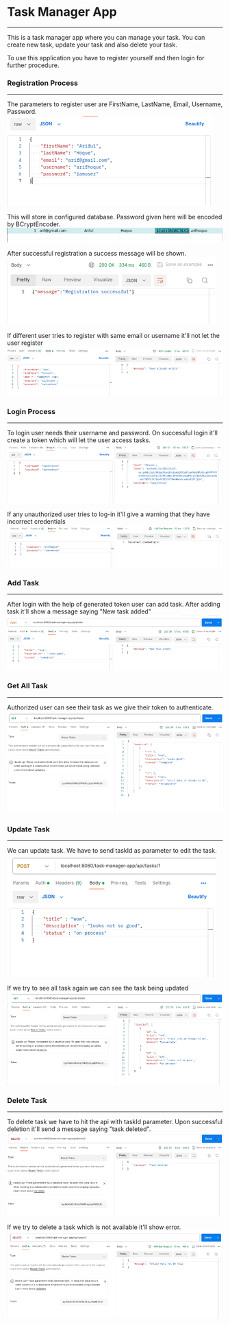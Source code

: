 
# Task Manager App
***
This is a task manager app where you can manage your task. You can create new task, update your task and also delete your task.

To use this application you have to register yourself and then login for further procedure. 

### Registration Process 
***
The parameters to register user are FirstName, LastName, Email, Username, Password.
![](/images/register.png)

This will store in configured database. Password given here will be encoded by BCryptEncoder.
![](/images/databse.png)

After successful registration a success message will be shown.
![](/images/register-successful.png)

If different user tries to register with same email or username it'll not let the user register
![](/images/register-unsuccessful.png)

### Login Process
***
To login user needs their username and password. On successful login it'll create a token which will let the user access tasks.
![](/images/login-successful.png)

If any unauthorized user tries to log-in it'll give a warning that they have incorrect credentials
![](/images/login-unsuccessful.png)

### Add Task
***
After login with the help of generated token user can add task. After adding task it'll show a message saying "New task added"
![](/images/add-task)

### Get All Task
***
Authorized user can see their task as we give their token to authenticate. 
![](/images/get-task.png)

### Update Task
***
We can update task. We have to send taskId as parameter to edit the task. 
![](/images/update-task.png)

If we try to see all task again we can see the task being updated
![](/images/all-updated-task.png)

### Delete Task
***
To delete task we have to hit the api with taskId parameter. Upon successful deletion it'll send a message saying "task deleted".
![](/images/delete-task.png)

If we try to delete a task which is not available it'll show error.
![](/images/delete-unsuccessful.png)